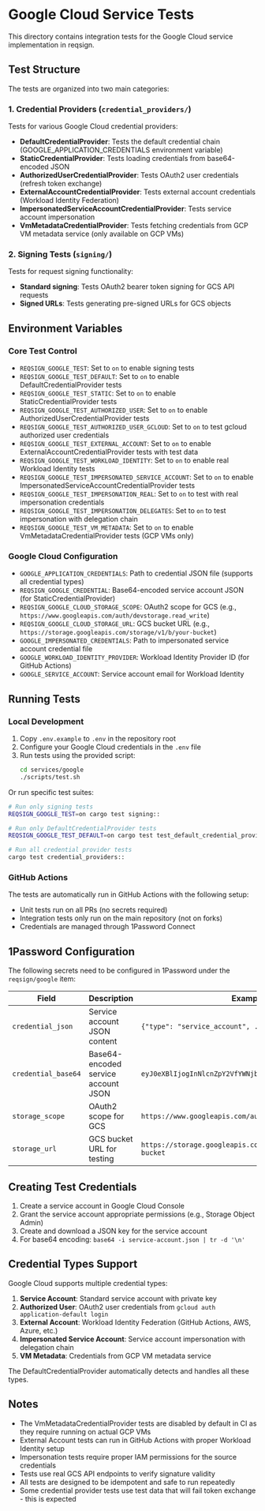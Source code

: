 # Google Cloud Service Tests

This directory contains integration tests for the Google Cloud service implementation in reqsign.

## Test Structure

The tests are organized into two main categories:

### 1. Credential Providers (`credential_providers/`)
Tests for various Google Cloud credential providers:
- **DefaultCredentialProvider**: Tests the default credential chain (GOOGLE_APPLICATION_CREDENTIALS environment variable)
- **StaticCredentialProvider**: Tests loading credentials from base64-encoded JSON
- **AuthorizedUserCredentialProvider**: Tests OAuth2 user credentials (refresh token exchange)
- **ExternalAccountCredentialProvider**: Tests external account credentials (Workload Identity Federation)
- **ImpersonatedServiceAccountCredentialProvider**: Tests service account impersonation
- **VmMetadataCredentialProvider**: Tests fetching credentials from GCP VM metadata service (only available on GCP VMs)

### 2. Signing Tests (`signing/`)
Tests for request signing functionality:
- **Standard signing**: Tests OAuth2 bearer token signing for GCS API requests
- **Signed URLs**: Tests generating pre-signed URLs for GCS objects

## Environment Variables

### Core Test Control
- `REQSIGN_GOOGLE_TEST`: Set to `on` to enable signing tests
- `REQSIGN_GOOGLE_TEST_DEFAULT`: Set to `on` to enable DefaultCredentialProvider tests
- `REQSIGN_GOOGLE_TEST_STATIC`: Set to `on` to enable StaticCredentialProvider tests
- `REQSIGN_GOOGLE_TEST_AUTHORIZED_USER`: Set to `on` to enable AuthorizedUserCredentialProvider tests
- `REQSIGN_GOOGLE_TEST_AUTHORIZED_USER_GCLOUD`: Set to `on` to test gcloud authorized user credentials
- `REQSIGN_GOOGLE_TEST_EXTERNAL_ACCOUNT`: Set to `on` to enable ExternalAccountCredentialProvider tests with test data
- `REQSIGN_GOOGLE_TEST_WORKLOAD_IDENTITY`: Set to `on` to enable real Workload Identity tests
- `REQSIGN_GOOGLE_TEST_IMPERSONATED_SERVICE_ACCOUNT`: Set to `on` to enable ImpersonatedServiceAccountCredentialProvider tests
- `REQSIGN_GOOGLE_TEST_IMPERSONATION_REAL`: Set to `on` to test with real impersonation credentials
- `REQSIGN_GOOGLE_TEST_IMPERSONATION_DELEGATES`: Set to `on` to test impersonation with delegation chain
- `REQSIGN_GOOGLE_TEST_VM_METADATA`: Set to `on` to enable VmMetadataCredentialProvider tests (GCP VMs only)

### Google Cloud Configuration
- `GOOGLE_APPLICATION_CREDENTIALS`: Path to credential JSON file (supports all credential types)
- `REQSIGN_GOOGLE_CREDENTIAL`: Base64-encoded service account JSON (for StaticCredentialProvider)
- `REQSIGN_GOOGLE_CLOUD_STORAGE_SCOPE`: OAuth2 scope for GCS (e.g., `https://www.googleapis.com/auth/devstorage.read_write`)
- `REQSIGN_GOOGLE_CLOUD_STORAGE_URL`: GCS bucket URL (e.g., `https://storage.googleapis.com/storage/v1/b/your-bucket`)
- `GOOGLE_IMPERSONATED_CREDENTIALS`: Path to impersonated service account credential file
- `GOOGLE_WORKLOAD_IDENTITY_PROVIDER`: Workload Identity Provider ID (for GitHub Actions)
- `GOOGLE_SERVICE_ACCOUNT`: Service account email for Workload Identity

## Running Tests

### Local Development

1. Copy `.env.example` to `.env` in the repository root
2. Configure your Google Cloud credentials in the `.env` file
3. Run tests using the provided script:
   ```bash
   cd services/google
   ./scripts/test.sh
   ```

Or run specific test suites:
```bash
# Run only signing tests
REQSIGN_GOOGLE_TEST=on cargo test signing::

# Run only DefaultCredentialProvider tests
REQSIGN_GOOGLE_TEST_DEFAULT=on cargo test test_default_credential_provider

# Run all credential provider tests
cargo test credential_providers::
```

### GitHub Actions

The tests are automatically run in GitHub Actions with the following setup:
- Unit tests run on all PRs (no secrets required)
- Integration tests only run on the main repository (not on forks)
- Credentials are managed through 1Password Connect

## 1Password Configuration

The following secrets need to be configured in 1Password under the `reqsign/google` item:

| Field | Description | Example |
|-------|-------------|---------|
| `credential_json` | Service account JSON content | `{"type": "service_account", ...}` |
| `credential_base64` | Base64-encoded service account JSON | `eyJ0eXBlIjogInNlcnZpY2VfYWNjb3VudCIsIC4uLn0=` |
| `storage_scope` | OAuth2 scope for GCS | `https://www.googleapis.com/auth/devstorage.read_write` |
| `storage_url` | GCS bucket URL for testing | `https://storage.googleapis.com/storage/v1/b/test-bucket` |

## Creating Test Credentials

1. Create a service account in Google Cloud Console
2. Grant the service account appropriate permissions (e.g., Storage Object Admin)
3. Create and download a JSON key for the service account
4. For base64 encoding: `base64 -i service-account.json | tr -d '\n'`

## Credential Types Support

Google Cloud supports multiple credential types:

1. **Service Account**: Standard service account with private key
2. **Authorized User**: OAuth2 user credentials from `gcloud auth application-default login`
3. **External Account**: Workload Identity Federation (GitHub Actions, AWS, Azure, etc.)
4. **Impersonated Service Account**: Service account impersonation with delegation chain
5. **VM Metadata**: Credentials from GCP VM metadata service

The DefaultCredentialProvider automatically detects and handles all these types.

## Notes

- The VmMetadataCredentialProvider tests are disabled by default in CI as they require running on actual GCP VMs
- External Account tests can run in GitHub Actions with proper Workload Identity setup
- Impersonation tests require proper IAM permissions for the source credentials
- Tests use real GCS API endpoints to verify signature validity
- All tests are designed to be idempotent and safe to run repeatedly
- Some credential provider tests use test data that will fail token exchange - this is expected